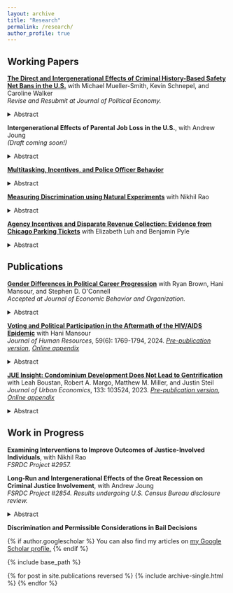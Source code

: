 ```yaml
---
layout: archive
title: "Research"
permalink: /research/
author_profile: true
---
```

## Working Papers

**[The Direct and Intergenerational Effects of Criminal History-Based Safety Net Bans in the U.S.](https://jmreeves.github.io/files/SafetyNetBans.pdf)** with Michael Mueller-Smith, Kevin Schnepel, and Caroline Walker
<br/>*Revise and Resubmit at Journal of Political Economy.*
<details>
  <summary>Abstract</summary>
We study the lifetime banning, as introduced by United States Public Law 104-193, of individuals convicted of felony drug offenses after August 22, 1996 from ever receiving future SNAP benefits. Using a regression discontinuity design that leverages CJARS criminal history records with federal administrative and survey data, we estimate the causal impact of safety net assistance bans, finding significant reductions in SNAP benefit take-up, which creates unintentional spillovers to spouses and children and persist long after ban revocations occurred. While we observe limited changes to other adult outcomes, children's short- and long-run outcomes worsen, especially those impacted at young ages.
</details>

**Intergenerational Effects of Parental Job Loss in the U.S.**, with Andrew Joung
<br/>*(Draft coming soon!)* 
<details>
 <summary>Abstract</summary>
Leveraging administrative data from the U.S. Census Bureau, we investigate the intergenerational effects of parental job loss on children's long-run outcomes by exploiting job losses during mass layoffs. Our analysis focuses on the long-term earnings trajectories and criminal justice involvement for both displaced parents and their children. We provide the first quasi-experimental estimates of the intergenerational effects of parental job loss on children’s future interactions with the U.S. criminal justice system. Through our comprehensive data linkages, we explore various mechanisms, including changes in household composition, migration, children's educational attainment, the mediating effects of the social safety net, and the transmission of labor market opportunities through parent connections.
</details>

**[Multitasking, Incentives, and Police Officer Behavior](https://jmreeves.github.io/files/Reeves_JMP.pdf)**
<details>
  <summary>Abstract</summary>
I study the consequences of incomplete contracts in the high-stakes, multitasking setting of policing. In my context, highway patrol troopers face salient traffic enforcement targets, but must balance their effort on enforcement production with completing other non-enforcement responsibilities. While the enforcement target induces trooper effort, it simultaneously distorts trooper behavior and generates a range of socially suboptimal outcomes, including lower quality enforcement, disparities unwarranted on the basis of collision risk, and delayed completion of non-enforcement responsibilities. Given significant trooper-specific heterogeneity, I develop an approach to optimally assign troopers to locations that reduces the negative externalities produced by the existing incentive scheme. In contrast, alternative personnel policies which ignore this heterogeneity improve only a subset of outcomes.
 </details>

**[Measuring Discrimination using Natural Experiments](https://jmreeves.github.io/files/DiscriminationNaturalExperiments.pdf)** with Nikhil Rao
<details><summary>Abstract</summary>
Disparities between social groups (e.g., gender, race) exist at crucial decision points in many contexts, from hiring to policing. These disparities are difficult to interpret when unobservable factors vary by group. To overcome this challenge, we use a binary instrumental variable (IV) strategy that measures discrimination after adjusting for group differences in unobserved potential outcomes. Assumptions on selection behavior recover the distribution of potential outcomes for each group, which we directly condition on to bound or point identify discrimination. This approach broadens the set of opportunities to measure such discrimination since existing tools rely on randomly assigned decision-makers. We illustrate our methodology through studying racial discrimination in misdemeanor prosecution, the most common form of contact with the criminal court system in the United States. We use a difference-in-difference IV strategy generated by a budget cut that reduced prosecution rates in King County, Washington, but did not affect adjacent counties. Before the cut, we find no evidence of discrimination in prosecution conditional on unobserved potential recidivism. After the cut, minority defendants became less likely to be prosecuted than white defendants with similar unobserved potential recidivism. We find suggestive evidence that cases involving minority defendants were more likely to be lower quality, potentially due to disparities created in previous stages of the criminal legal system (e.g., arrests), and that prosecutors responded to the budget cut by focusing on high quality, less resource-intensive cases.
 </details>


**[Agency Incentives and Disparate Revenue Collection: Evidence from Chicago Parking Tickets](https://jmreeves.github.io/files/AgencyIncentivesRevenue.pdf)** with Elizabeth Luh and Benjamin Pyle
<details>
  <summary>Abstract</summary>
We leverage a sharp 2012 parking fine increase for failing to purchase vehicle registration to examine disparate ticketing patterns across enforcement agencies in Chicago. Using an event-study framework, we find that Chicago police increased their enforcement of car registration non-compliance in Black relative to non-Black neighborhoods, with no observed disparate response for non-police enforcement agencies. This disparity is unexplained by differences in non-compliance and is instead driven by departmental revenue incentives and lower marginal search costs in Black neighborhoods. Disparate enforcement also exacerbated existing gaps in financial instability, including increased rates of ticket non-payment and bankruptcy filings in Black neighborhoods.
</details>


## Publications
**[Gender Differences in Political Career Progression](https://jmreeves.github.io/files/CareerPathGenderGap.pdf)** with Ryan Brown, Hani Mansour, and Stephen D. O'Connell
<br/>*Accepted at Journal of Economic Behavior and Organization.*
<details>
 <summary>Abstract</summary>
This paper quantifies the gender gap in the returns to electoral success on the career progression of novice U.S. state legislators. Using a regression discontinuity design, we find that narrowly winning a state legislature election doubles the probability that a female politician will later compete for a higher-level legislative seat compared to narrowly elected male politicians. While the gender gap in the effect of local political experience on winning a higher-level election also favors women, it is not precisely estimated. The gender difference in the effect of winning a state legislature seat is larger when serving in positions that closely resemble the responsibilities and workload of higher-level positions. We conclude that the pathway from local to higher-level political offices functions at least as effectively for women as for men. Therefore, supporting the recruitment, funding, and campaigning of women in local elections can be an effective strategy to increase their representation at the highest levels of government.
</details>

**[Voting and Political Participation in the Aftermath of the HIV/AIDS Epidemic](https://jhr.uwpress.org/content/59/6/1769)** with Hani Mansour
<br/>*Journal of Human Resources*, 59(6): 1769-1794, 2024. *[Pre-publication version](https://jmreeves.github.io/files/AIDSMortalityAndVoting.pdf)*, *[Online appendix](https://jmreeves.github.io/files/AIDSMortalityAndVoting_OnlineAppendix.pdf)*
<details>
  <summary>Abstract</summary>
This study examines the effect of the HIV/AIDS epidemic and the public health response to it on political behaviors. Using data on elections to the U.S. House of Representatives and leveraging cross-district variation in HIV/AIDS mortality during the period 1983-1987, we find that, beginning with the early 1990s, exposure to HIV/AIDS mortality increased the vote share, voter turnout, and contributions made to Democratic candidates. The increased support for Democrats is larger in competitive districts. The results are consistent with HIV/AIDS mortality impacting cultural attitudes and leading to broader and persistent changes in voting patterns and political participation.
 </details>

**[JUE Insight: Condominium Development Does Not Lead to Gentrification](https://www.sciencedirect.com/science/article/pii/S0094119022001000)** with Leah Boustan, Robert A. Margo, Matthew M. Miller, and Justin Steil <br/>*Journal of Urban Economics*, 133: 103524, 2023. *[Pre-publication version](https://jmreeves.github.io/files/CondoGentrification.pdf)*, *[Online appendix](https://jmreeves.github.io/files/CondoGentrification_OnlineAppendix.pdf)*
<details>
  <summary>Abstract</summary>
Many politicians and voters believe that condominium development hastens gentrification. Indeed, there is a strong positive correlation between the presence of condos in a neighborhood and resident socio-economic status. We leverage the introduction of municipal regulations to study the causal effect of condo conversions on neighborhood attributes. Cities that restricted condo conversions experience a persistent decline in the condo share of the housing stock, relative to their neighboring suburbs and compared to metropolitan areas without such restrictions, even at city/suburb borders. Yet, areas with a higher condo share due to local regulations do not have residents with higher income or education levels.
</details>


## Work in Progress
**Examining Interventions to Improve Outcomes of Justice-Involved Individuals**, with Nikhil Rao 
<br/>*FSRDC Project #2957.*  

**Long-Run and Intergenerational Effects of the Great Recession on Criminal Justice Involvement**, with Andrew Joung
<br/>*FSRDC Project #2854. Results undergoing U.S. Census Bureau disclosure review.* 
<details>
 <summary>Abstract</summary>
Using individual-level panel data from the U.S. Census Bureau, we exploit spatial variation in Great Recession exposure to estimate its effects on interactions with the criminal justice system. Using an event study model, we present the first quasi-experiment estimates of the Great Recession’s long-run effects on adults and its intergenerational effects on children. We explore various mechanisms, including changes in migration, earnings, employment, and educational attainment.
</details>




**Discrimination and Permissible Considerations in Bail Decisions**
  



{% if author.googlescholar %}
  You can also find my articles on <u><a href="{{author.googlescholar}}">my Google Scholar profile</a>.</u>
{% endif %}

{% include base_path %}

{% for post in site.publications reversed %}
  {% include archive-single.html %}
{% endfor %}
